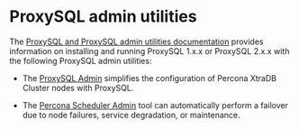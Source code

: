 # ProxySQL admin utilities

The [ProxySQL and ProxySQL admin utilities documentation](https://docs.percona.com/proxysql/index.html) provides information on installing and running ProxySQL 1.x.x or ProxySQL 2.x.x with the following ProxySQL admin utilities: 

* The [ProxySQL Admin](https://docs.percona.com/proxysql/v2-config.html) simplifies the configuration of Percona XtraDB Cluster nodes with ProxySQL.
  
* The [Percona Scheduler Admin](https://docs.percona.com/proxysql/psh-overview.html) tool can automatically perform a failover due to node failures, service degradation, or maintenance.